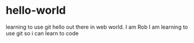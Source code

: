 # hello-world
learning to use git
hello out there in web world.
I am Rob
I am learning to use git so i can learn to code
